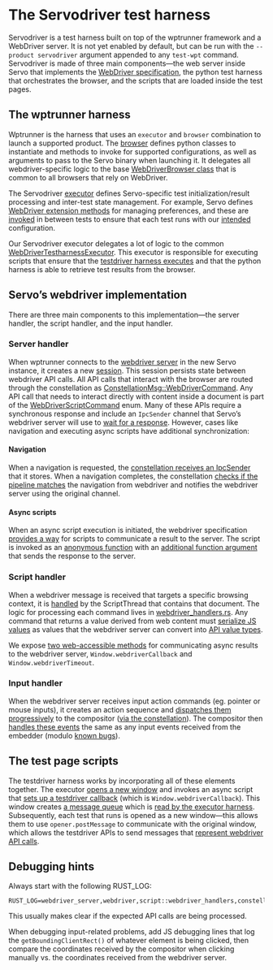 # The Servodriver test harness

Servodriver is a test harness built on top of the wptrunner framework and a WebDriver server.
It is not yet enabled by default, but can be run with the `--product servodriver` argument appended to any `test-wpt` command.
Servodriver is made of three main components—the web server inside Servo that implements the [WebDriver specification](https://www.w3.org/TR/webdriver2/), the python test harness that orchestrates the browser, and the scripts that are loaded inside the test pages.

## The wptrunner harness

Wptrunner is the harness that uses an `executor` and `browser` combination to launch a supported product.
The [browser](https://github.com/servo/servo/blob/main/tests/wpt/tests/tools/wptrunner/wptrunner/browsers/servodriver.py) defines python classes to instantiate and methods to invoke for supported configurations, as well as arguments to pass to the Servo binary when launching it.
It delegates all webdriver-specific logic to the base [WebDriverBrowser class](https://github.com/servo/servo/blob/3421185737deefe27e51e104708b02d9b3d4f4f3/tests/wpt/tests/tools/wptrunner/wptrunner/browsers/base.py#L294) that is common to all browsers that rely on WebDriver.

The Servodriver [executor](https://github.com/servo/servo/blob/main/tests/wpt/tests/tools/wptrunner/wptrunner/executors/executorservodriver.py) defines Servo-specific test initialization/result processing and inter-test state management.
For example, Servo defines [WebDriver extension methods](https://github.com/servo/servo/blob/3421185737deefe27e51e104708b02d9b3d4f4f3/tests/wpt/tests/tools/wptrunner/wptrunner/executors/executorservodriver.py#L23-L42) for managing preferences, and these are [invoked](https://github.com/servo/servo/blob/3421185737deefe27e51e104708b02d9b3d4f4f3/tests/wpt/tests/tools/wptrunner/wptrunner/executors/executorservodriver.py#L88-L92) in between tests to ensure that each test runs with our [intended](https://github.com/servo/servo/blob/main/tests/wpt/meta/webxr/__dir__.ini#L1) configuration.

Our Servodriver executor delegates a lot of logic to the common [WebDriverTestharnessExecutor](https://github.com/servo/servo/blob/3421185737deefe27e51e104708b02d9b3d4f4f3/tests/wpt/tests/tools/wptrunner/wptrunner/executors/executorwebdriver.py#L948).
This executor is responsible for executing scripts that ensure that the [testdriver harness executes](https://github.com/servo/servo/blob/3421185737deefe27e51e104708b02d9b3d4f4f3/tests/wpt/tests/tools/wptrunner/wptrunner/executors/executorwebdriver.py#L840) and that the python harness is able to retrieve test results from the browser.

## Servo’s webdriver implementation

There are three main components to this implementation—the server handler, the script handler, and the input handler.

### Server handler

When wptrunner connects to the [webdriver server](https://github.com/servo/servo/blob/main/components/webdriver_server/) in the new Servo instance, it creates a new [session](https://github.com/servo/servo/blob/main/components/webdriver_server/lib.rs#L132).
This session persists state between webdriver API calls.
All API calls that interact with the browser are routed through the constellation as [ConstellationMsg::WebDriverCommand](https://doc.servo.org/script_traits/enum.WebDriverCommandMsg.html).
Any API call that needs to interact directly with content inside a document is part of the [WebDriverScriptCommand](https://doc.servo.org/script_traits/webdriver_msg/enum.WebDriverScriptCommand.html) enum.
Many of these APIs require a synchronous response and include an `IpcSender` channel that Servo’s webdriver server will use to [wait for a response](https://github.com/servo/servo/blob/3421185737deefe27e51e104708b02d9b3d4f4f3/components/webdriver_server/lib.rs#L911).
However, cases like navigation and executing async scripts have additional synchronization:

#### Navigation

When a navigation is requested, the [constellation receives an IpcSender](https://github.com/servo/servo/blob/3421185737deefe27e51e104708b02d9b3d4f4f3/components/webdriver_server/lib.rs#L677) that it stores.
When a navigation completes, the constellation [checks if the pipeline matches](https://github.com/servo/servo/blob/main/components/constellation/constellation.rs#L3676) the navigation from webdriver and notifies the webdriver server using the original channel.

#### Async scripts

When an async script execution is initiated, the webdriver specification [provides a way](https://www.w3.org/TR/webdriver2/#execute-async-script) for scripts to communicate a result to the server.
The script is invoked as an [anonymous function](https://github.com/servo/servo/blob/3421185737deefe27e51e104708b02d9b3d4f4f3/components/webdriver_server/lib.rs#L1532) with an [additional function argument](https://github.com/servo/servo/blob/3421185737deefe27e51e104708b02d9b3d4f4f3/components/webdriver_server/lib.rs#L1524) that sends the response to the server.

### Script handler

When a webdriver message is received that targets a specific browsing context, it is [handled](https://github.com/servo/servo/blob/3421185737deefe27e51e104708b02d9b3d4f4f3/components/script/script_thread.rs#L2076) by the ScriptThread that contains that document.
The logic for processing each command lives in [webdriver_handlers.rs](https://github.com/servo/servo/blob/main/components/script/webdriver_handlers.rs).
Any command that returns a value derived from web content must [serialize JS values](https://github.com/servo/servo/blob/3421185737deefe27e51e104708b02d9b3d4f4f3/components/script/webdriver_handlers.rs#L162) as values that the webdriver server can convert into [API value types](https://doc.servo.org/serde_json/value/enum.Value.html).

We expose [two web-accessible methods](https://github.com/servo/servo/blob/3421185737deefe27e51e104708b02d9b3d4f4f3/components/script/dom/window.rs#L1189-L1203) for communicating async results to the webdriver server, `Window.webdriverCallback` and `Window.webdriverTimeout`.

### Input handler

When the webdriver server receives input action commands (eg. pointer or mouse inputs), it creates an action sequence and [dispatches them progressively](https://github.com/servo/servo/blob/main/components/webdriver_server/actions.rs#L110) to the compositor ([via the constellation](https://github.com/servo/servo/blob/main/components/constellation/constellation.rs#L4548-L4559)).
The compositor then [handles these events](https://github.com/servo/servo/blob/3421185737deefe27e51e104708b02d9b3d4f4f3/components/compositing/compositor.rs#L587-L601) the same as any input events received from the embedder (modulo [known bugs](https://github.com/servo/servo/issues/35394)).

## The test page scripts

The testdriver harness works by incorporating all of these elements together.
The executor [opens a new window](https://github.com/servo/servo/blob/3421185737deefe27e51e104708b02d9b3d4f4f3/tests/wpt/tests/tools/wptrunner/wptrunner/executors/executorwebdriver.py#L850)  and invokes an async script that [sets up a testdriver callback](https://github.com/servo/servo/blob/main/tests/wpt/tests/tools/wptrunner/wptrunner/executors/testharness_webdriver_resume.js) (which is `Window.webdriverCallback`).
This window creates [a message queue](https://github.com/servo/servo/blob/main/tests/wpt/tests/tools/wptrunner/wptrunner/executors/message-queue.js#L30) which is [read by the executor harness](https://github.com/servo/servo/blob/3421185737deefe27e51e104708b02d9b3d4f4f3/tests/wpt/tests/tools/wptrunner/wptrunner/executors/executorwebdriver.py#L904-L905).
Subsequently, each test that runs is opened as a new window—this allows them to use `opener.postMessage` to communicate with the original window, which allows the testdriver APIs to send messages that [represent webdriver API calls](https://github.com/servo/servo/blob/main/tests/wpt/tests/tools/wptrunner/wptrunner/testdriver-extra.js#L286-L296).

## Debugging hints

Always start with the following RUST_LOG:

```
RUST_LOG=webdriver_server,webdriver,script::webdriver_handlers,constellation
```

This usually makes clear if the expected API calls are being processed.

When debugging input-related problems, add JS debugging lines that log the `getBoundingClientRect()` of whatever element is being clicked, then compare the coordinates received by the compositor when clicking manually vs. the coordinates received from the webdriver server.
